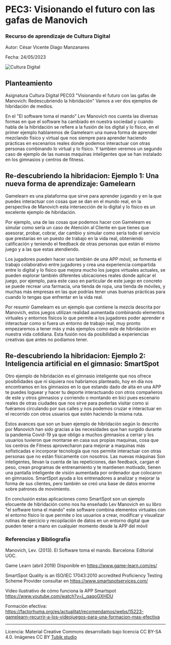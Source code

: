 # PEC3: Visionando el futuro con las gafas de Manovich 

### Recurso de aprendizaje de Cultura Digital 


Autor: César Vicente Diago Manzanares 


Fecha: 24/05/2023

![Cultura Digital](https://miro.medium.com/max/1400/0*9PyyNvrO2PcD3KuU.png) 



## Planteamiento


Asignatura Cultura Digital PEC03 "Visionando el futuro con las gafas de Manovich: Redescubriendo la hibridación" Vamos a ver dos ejemplos de hibridación de medios. 

En el "El software toma el mando" Lev Manovich nos cuenta las diversas formas en que el software ha cambiado en nuestra sociedad y cuando habla de la hibridación se refiere a la fusión de los digital y lo físico, en el primer ejemplo hablaremos de Gamelearn una nueva forma de aprender mezclando físico y virtual que nos siempre para aprender haciendo prácticas en escenarios reales donde podemos interactuar con otras personas combinando lo virtual y lo físico. Y tambien veremos un segundo caso de ejemplo de las nuevas maquinas inteligentes que se han instalado en los gimnasios y centros de fitness. 


## Re-descubriendo la hibridacion: Ejemplo 1: Una nueva forma de aprendizaje: Gamelearn 

Gamelearn es una plataforma que sirve para aprender jugando y en la que puedes interactuar con cosas que se dan en el mundo real, en la perspectiva de Manovich esta intersección de lo digital y lo fisico es un excelente ejemplo de hibridación. 

Por ejemplo, una de las cosas que podemos hacer con Gamelearn es simular como sería un caso de Atención al Cliente en que tienes que asesorar, probar, cobrar, dar cambio y simular como sería todo el servicio que prestarias en un puesto de trabajo en la vida real, obteniendo calificación y teniendo el feedback de otras personas que están el mismo juego y a las que estas atendiendo.

Los jugadores pueden hacer uso también de una APP móvil, se fomenta el trabajo colaborativo entre jugadores y crea una experiencia compartida entre lo digital y lo físico que mejora mucho los juegos virtuales actuales, se pueden explorar también diferentes ubicaciones reales donde aplicar el juego, por ejemplo, para este caso en particular de este juego en concreto se puede recrear una farmacia, una tienda de ropa, una tienda de móviles, y muchas más empresas en las que podrías tener unas buenas prácticas para cuando lo tengas que enfrentar en la vida real. 

Por resumir Gamelearn es un ejemplo que contiene la mezcla descrita por Manovich, estos juegos utilizan realidad aumentada combinando elementos virtuales y entornos físicos lo que permite a los jugadores poder aprender e interactuar como si fuera un entorno de trabajo real, muy pronto empezaremos a tener más y más ejemplos como este de hibridación en nuestra vida cotidiana. Esta fusión nos da posibilidad a experiencias creativas que antes no podíamos tener. 



## Re-descubriendo la hibridacion: Ejemplo 2: Inteligencia artificial en el gimnasio: SmartSpot

Otro ejemplo de hibridación es el gimnasio inteligente que nos ofrece posibilidades que ni siquiera nos habríamos planteado, hoy en día nos encontramos en los gimnasios en lo que estando dado de alta en una APP te puedes loguear y hacer tu deporte interactuando con otros compañeros de este y otros gimnasios y corriendo o montando en bici pues escenario reales de otras ciudades que nos sirve para poderlas visitar como si fuéramos circulando por sus calles y nos podemos cruzar e interactuar  en el recorrido con otros usuarios que estén haciendo la misma ruta. 

Estos avances que son un buen ejemplo de hibridación según lo descrito por Manovich han sido gracias a las necesidades que han surgido durante la pandemia Covid-19 ya que obligo a muchos gimnasios a cerrar y los usuarios tuvieron que montarse en casa sus propias maquinas, cosa que los centros de Fitness aprovecharon para mejorar a maquinas más sofisticadas e incorporar tecnología que nos permite interactuar con otras personas que no están físicamente con nosotros. Las nuevas máquinas Son inteligentes, llevan la cuenta de las repeticiones, dan feedback, cargan el peso, crean programas de entrenamiento y te mantienen motivado, tienen una pantalla inteligente de visión aumentada por ordenador que colocaron en gimnasios. SmartSpot ayuda a los entrenadores a analizar y mejorar la forma de sus clientes, pero también se creó una base de datos enorme sobre patrones de movimiento. 

En conclusión estas aplicaciones como SmartSpot son un ejemplo elocuente de hibridación como nos ha enseñado Lev Manovich en su libro "el software toma el mando" este software combina elementos virtuales con el entorno físico lo que permite o los usuarios a crear, modificar y visualizar rutinas de ejercicio y recopilación de datos en un entorno digital que pueden tener a mano en cualquier momento desde la APP del móvil 


### Referencias y Bibliografía

Manovich, Lev. (2013). El Software toma el mando. Barcelona: Editorial UOC.

Game Learn (abril 2019) Disponible en  https://www.game-learn.com/es/

SmartSpot Quality is an ISO/IEC 17043:2010 accredited Proficiency Testing Scheme Provider consultar en https://www.smartspotservices.com/

Video ilustrativo de cómo funciona la APP Smartspot https://www.youtube.com/watch?v=L_qaqoGXHDU

Formación efectiva: https://factorhuma.org/es/actualitat/recomendamos/webs/15223-gamelearn-recurrir-a-los-videojuegos-para-una-formacion-mas-efectiva


----

Licencia: Material Creative Commons desarrollado bajo licencia CC BY-SA 4.0. Imágenes CC BY [Tubik studio](https://blog.tubikstudio.com/how-to-create-original-flat-illustrations-designers-tips/) 
